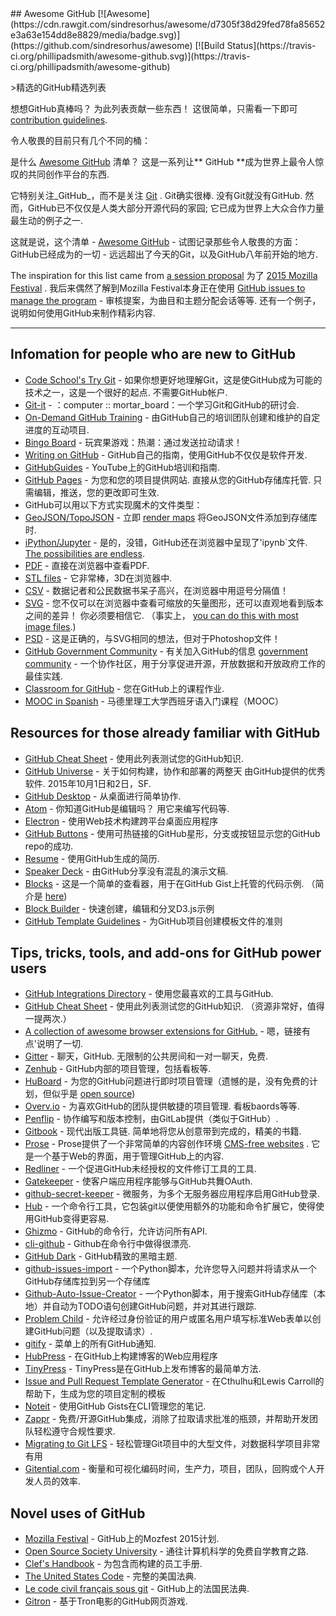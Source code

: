 <div class="github-widget" data-repo="phillipadsmith/awesome-github"></div>
## Awesome GitHub [![Awesome](https://cdn.rawgit.com/sindresorhus/awesome/d7305f38d29fed78fa85652e3a63e154dd8e8829/media/badge.svg)](https://github.com/sindresorhus/awesome) [![Build Status](https://travis-ci.org/phillipadsmith/awesome-github.svg)](https://travis-ci.org/phillipadsmith/awesome-github)


&gt;精选的GitHub精选列表

 想想GitHub真棒吗？  为此列表贡献一些东西！  这很简单，只需看一下即可 [contribution guidelines](https://github.com/phillipadsmith/awesome-github/blob/master/CONTRIBUTING.md).

令人敬畏的目前只有几个不同的桶： 


是什么 [Awesome GitHub](https://github.com/phillipadsmith/awesome-github)  清单？  这是一系列让** GitHub **成为世界上最令人惊叹的共同创作平台的东西.

它特别关注_GitHub_，而不是关注 [Git](https://git-scm.com/) .  Git确实很棒.  没有Git就没有GitHub.  然而，GitHub已不仅仅是人类大部分开源代码的家园;  它已成为世界上大众合作力量最生动的例子之一.

这就是说，这个清单 -  [Awesome GitHub](https://github.com/phillipadsmith/awesome-github) - 试图记录那些令人敬畏的方面：GitHub已经成为的一切 - 远远超出了今天的Git，以及GitHub八年前开始的地方.

The inspiration for this list came from [a session proposal](http://phillipadsmith.com/2015/09/github-gitdown.html) 为了 [2015 Mozilla Festival](https://2015.mozillafestival.org/) .  我后来偶然了解到Mozilla Festival本身正在使用 [GitHub issues to manage the program](https://github.com/mozilla/mozfest-program)   - 审核提案，为曲目和主题分配会话等等.  还有一个例子，说明如何使用GitHub来制作精彩内容.

------


## Infomation for people who are new to GitHub
- [Code School's Try Git](https://try.github.io/levels/1/challenges/1)   - 如果你想更好地理解Git，这是使GitHub成为可能的技术之一，这是一个很好的起点.  不需要GitHub帐户.
- [Git-it](https://github.com/jlord/git-it) - ：computer :: mortar_board：一个学习Git和GitHub的研讨会.
- [On-Demand GitHub Training](https://services.github.com/on-demand/) - 由GitHub自己的培训团队创建和维护的自定进度的互动项目. 
- [Bingo Board](https://github.com/muan/bingo-board) - 玩宾果游戏：热潮：通过发送拉动请求！
- [Writing on GitHub](https://help.github.com/articles/writing-on-github/) -  GitHub自己的指南，使用GitHub不仅仅是软件开发.
- [GitHubGuides](https://www.youtube.com/user/GitHubGuides) -  YouTube上的GitHub培训和指南.
- [GitHub Pages](https://pages.github.com/) - 为您和您的项目提供网站.
 直接从您的GitHub存储库托管.  只需编辑，推送，您的更改即可生效.
-  GitHub可以用以下方式实现魔术的文件类型：
  - [GeoJSON/TopoJSON](https://github.com/blog/1528-there-s-a-map-for-that) - 立即 [render maps](https://github.com/benbalter/dc-maps/blob/master/maps/embassies.geojson) 将GeoJSON文件添加到存储库时.
  - [iPython/Jupyter](https://github.com/blog/1995-github-jupyter-notebooks-3) - 是的，没错，GitHub还在浏览器中呈现了&#39;ipynb`文件. [The possibilities are endless](https://github.com/ipython/ipython/wiki/A-gallery-of-interesting-IPython-Notebooks).
  - [PDF](https://github.com/blog/1974-pdf-viewing) - 直接在浏览器中查看PDF.
  - [STL files](https://github.com/blog/1465-stl-file-viewing) - 它非常棒，3D在浏览器中.
  - [CSV](https://github.com/blog/1601-see-your-csvs) - 数据记者和公民数据书呆子高兴，在浏览器中用逗号分隔值！
  - [SVG](https://github.com/blog/1902-svg-viewing-diffing)   - 您不仅可以在浏览器中查看可缩放的矢量图形，还可以直观地看到版本之间的差异！  你必须要相信它.  （事实上​​， [you can do this with most image files](https://github.com/blog/817-behold-image-view-modes).)
  - [PSD](https://github.com/blog/1845-psd-viewing-diffing) - 这是正确的，与SVG相同的想法，但对于Photoshop文件！
- [GitHub Government Community](https://github.com/government/welcome) - 有关加入GitHub的信息 [government community](https://government.github.com/) - 一个协作社区，用于分享促进开源，开放数据和开放政府工作的最佳实践.
- [Classroom for GitHub](https://classroom.github.com) - 您在GitHub上的课程作业.
- [MOOC in Spanish](https://miriadax.net/web/gitmooc) - 马德里理工大学西班牙语入门课程（MOOC）

## Resources for those already familiar with GitHub

- [GitHub Cheat Sheet](https://github.com/tiimgreen/github-cheat-sheet) - 使用此列表测试您的GitHub知识.
- [GitHub Universe](http://githubuniverse.com/) - 关于如何构建，协作和部署的两整天
 由GitHub提供的优秀软件.  2015年10月1日和2日，SF.
- [GitHub Desktop](https://desktop.github.com/) - 从桌面进行简单协作.
- [Atom](https://github.com/blog/2031-announcing-atom-1-0)   - 你知道GitHub是编辑吗？  用它来编写代码等.
- [Electron](http://electron.atom.io/) - 使用Web技术构建跨平台桌面应用程序
- [GitHub Buttons](https://ghbtns.com/) - 使用可热链接的GitHub星形，分支或按钮显示您的GitHub repo的成功.
- [Resume](http://resume.github.io/) - 使用GitHub生成的简历. 
- [Speaker Deck](https://speakerdeck.com/) - 由GitHub分享没有混乱的演示文稿.
- [Blocks](http://bl.ocks.org/)   - 这是一个简单的查看器，用于在GitHub Gist上托管的代码示例.  （简介是 [here](http://bost.ocks.org/mike/block/))
- [Block Builder](http://blockbuilder.org/) - 快速创建，编辑和分叉D3.js示例
- [GitHub Template Guidelines](https://github.com/cezaraugusto/github-template-guidelines) - 为GitHub项目创建模板文件的准则

## Tips, tricks, tools, and add-ons for GitHub power users
- [GitHub Integrations Directory](https://github.com/integrations) - 使用您最喜欢的工具与GitHub.
- [GitHub Cheat Sheet](https://github.com/tiimgreen/github-cheat-sheet)   - 使用此列表测试您的GitHub知识.  （资源非常好，值得一提两次.）
- [A collection of awesome browser extensions for GitHub.](https://github.com/stefanbuck/awesome-browser-extensions-for-github) - 嗯，链接有点&#39;说明了一切.
- [Gitter](https://gitter.im/)   - 聊天，GitHub.  无限制的公共房间和一对一聊天，免费. 
- [Zenhub](https://www.zenhub.io/) -  GitHub内部的项目管理，包括看板等.
- [HuBoard](https://huboard.com/) - 为您的GitHub问题进行即时项目管理（遗憾的是，没有免费的计划，但似乎是 [open source](https://github.com/huboard/huboard-web))
- [Overv.io](https://overv.io/)   - 为喜欢GitHub的团队提供敏捷的项目管理.  看板baords等等.
- [Penflip](https://www.penflip.com/) - 协作编写和版本控制，由GitLab提供（类似于GitHub）.
- [Gitbook](https://www.gitbook.com/)   - 现代出版工具链.  简单地将您从创意带到完成的，精美的书籍.
- [Prose](http://prose.io/#about) -  Prose提供了一个非常简单的内容创作环境 [CMS-free websites](https://developmentseed.org/blog/2012/07/27/build-cms-free-websites/) .  它是一个基于Web的界面，用于管理GitHub上的内容. 
- [Redliner](https://github.com/benbalter/redliner) - 一个促进GitHub未经授权的文件修订工具的工具. 
- [Gatekeeper](https://github.com/prose/gatekeeper) - 使客户端应用程序能够与GitHub共舞OAuth.
- [github-secret-keeper](https://github.com/HenrikJoreteg/github-secret-keeper) - 微服务，为多个无服务器应用程序启用GitHub登录.
- [Hub](https://github.com/github/hub) - 一个命令行工具，它包装git以便使用额外的功能和命令扩展它，使得使用GitHub变得更容易.
- [Ghizmo](https://github.com/jlevy/ghizmo) -  GitHub的命令行，允许访问所有API.
- [cli-github](https://github.com/harshasrinivas/cli-github) -  Github在命令行中做得很漂亮.
- [GitHub Dark](https://github.com/StylishThemes/Github-Dark) -  GitHub精致的黑暗主题.
- [github-issues-import](https://github.com/IQAndreas/github-issues-import) - 一个Python脚本，允许您导入问题并将请求从一个GitHub存储库拉到另一个存储库
- [Github-Auto-Issue-Creator](https://github.com/Ricky54326/Github-Auto-Issue-Creator) - 一个Python脚本，用于搜索GitHub存储库（本地）并自动为TODO语句创建GitHub问题，并对其进行跟踪.
- [Problem Child](https://github.com/benbalter/problem_child) - 允许经过身份验证的用户或匿名用户填写标准Web表单以创建GitHub问题（以及提取请求）.
- [gitify](http://gitify.io/) - 菜单上的所有GitHub通知.
- [HubPress](https://github.com/HubPress/hubpress.io) - 在GitHub上构建博客的Web应用程序
- [TinyPress](https://tinypress.co/) -  TinyPress是在GitHub上发布博客的最简单方法.
- [Issue and Pull Request Template Generator](https://www.talater.com/open-source-templates/) - 在Cthulhu和Lewis Carroll的帮助下，生成为您的项目定制的模板
- [Noteit](https://github.com/Krukov/noteit) - 使用GitHub Gists在CLI管理您的笔记.
- [Zappr](https://github.com/zalando/zappr) - 免费/开源GitHub集成，消除了拉取请求批准的瓶颈，并帮助开发团队轻松遵守合规性要求.
- [Migrating to Git LFS](http://vooban.com/en/tips-articles-geek-stuff/migrating-to-git-lfs-for-developing-deep-learning-applications-with-large-files/) - 轻松管理Git项目中的大型文件，对数据科学项目非常有用
- [Gitential.com](https://gitential.com) - 衡量和可视化编码时间，生产力，项目，团队，回购或个人开发人员的效率.

## Novel uses of GitHub

- [Mozilla Festival](https://github.com/mozilla/mozfest-program) -  GitHub上的Mozfest 2015计划.
- [Open Source Society University](https://github.com/open-source-society/computer-science) - 通往计算机科学的免费自学教育之路.
- [Clef's Handbook](https://github.com/clef/handbook) - 为包含而构建的员工手册.
- [The United States Code](https://github.com/divegeek/uscode) - 完整的美国法典.
- [Le code civil français sous git](https://github.com/steeve/france.code-civil) -  GitHub上的法国民法典.
- [Gitron](https://gitron.herokuapp.com) - 基于Tron电影的GitHub网页游戏. 
